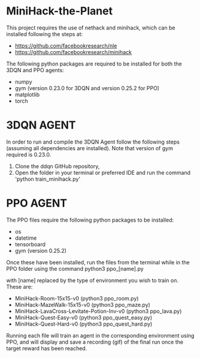 # MiniHack-the-Planet

This project requires the use of nethack and minihack, which can be installed following the steps at:
- https://github.com/facebookresearch/nle
- https://github.com/facebookresearch/minihack


The following python packages are required to be installed for both the 3DQN and PPO agents:
  - numpy
  - gym (version 0.23.0 for 3DQN and version 0.25.2 for PPO)
  - matplotlib
  - torch

# 3DQN AGENT

In order to run and compile the 3DQN Agent follow the following steps (assuming all dependencies are installed). Note that version of gym required is 0.23.0.

1) Clone the ddqn GitHub repository,
2) Open the folder in your terminal or preferred IDE and run the command 'python train_minihack.py' 


# PPO AGENT

The PPO files require the following python packages to be installed:
  - os
  - datetime
  - tensorboard
  - gym (version 0.25.2)
  
Once these have been installed, run the files from the terminal while in the PPO folder using the command
  python3 ppo_[name].py
  
with [name] replaced by the type of environment you wish to train on. These are:
  - MiniHack-Room-15x15-v0 (python3 ppo_room.py)
  - MiniHack-MazeWalk-15x15-v0 (python3 ppo_maze.py)
  - MiniHack-LavaCross-Levitate-Potion-Inv-v0 (python3 ppo_lava.py)
  - MiniHack-Quest-Easy-v0 (python3 ppo_quest_easy.py)
  - MiniHack-Quest-Hard-v0 (python3 ppo_quest_hard.py)

Running each file will train an agent in the corresponding environment using PPO, and will display and save a recording (gif) of the final run once the target reward has been reached.
